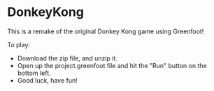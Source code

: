 # DonkeyKong

This is a remake of the original Donkey Kong game using Greenfoot!

To play:
- Download the zip file, and unzip it.
- Open up the project.greenfoot file and hit the "Run" button on the bottom left.
- Good luck, have fun!
